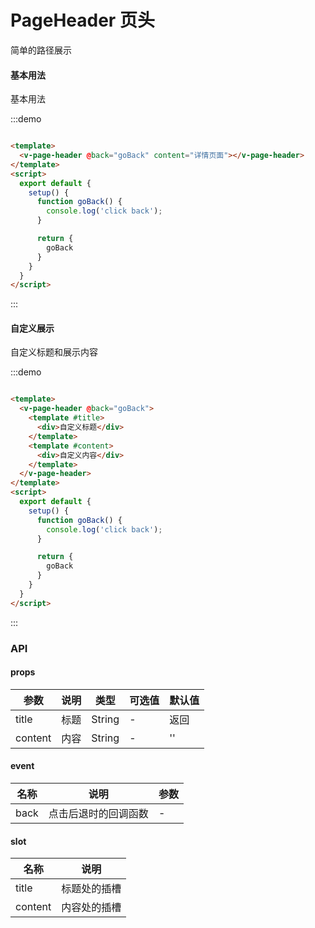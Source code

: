 # PageHeader 页头

简单的路径展示

#### 基本用法

基本用法

:::demo

```html

<template>
  <v-page-header @back="goBack" content="详情页面"></v-page-header>
</template>
<script>
  export default {
    setup() {
      function goBack() {
        console.log('click back');
      }

      return {
        goBack
      }
    }
  }
</script>
```

:::

#### 自定义展示

自定义标题和展示内容

:::demo

```html

<template>
  <v-page-header @back="goBack">
    <template #title>
      <div>自定义标题</div>
    </template>
    <template #content>
      <div>自定义内容</div>
    </template>
  </v-page-header>
</template>
<script>
  export default {
    setup() {
      function goBack() {
        console.log('click back');
      }

      return {
        goBack
      }
    }
  }
</script>
```

:::

### API

#### props

| 参数      | 说明          | 类型      | 可选值                           | 默认值  |
|---------- |-------------- |---------- |--------------------------------  |-------- |
| title | 标题 | String | - | 返回 |
| content | 内容 | String | - | '' |

#### event

| 名称 | 说明 | 参数 |
|---------- |-------- |---------- |
| back | 点击后退时的回调函数 | - |

#### slot

| 名称 | 说明 |
|---------- |-------- |
| title | 标题处的插槽 |
| content | 内容处的插槽 |
